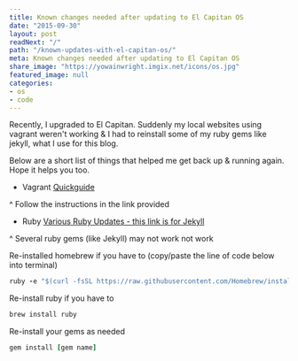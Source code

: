 ```yaml
---
title: Known changes needed after updating to El Capitan OS
date: "2015-09-30"
layout: post
readNext: "/"
path: "/known-updates-with-el-capitan-os/"
meta: Known changes needed after updating to El Capitan OS
share_image: "https://yowainwright.imgix.net/icons/os.jpg"
featured_image: null
categories:
- os
- code
---
```


Recently, I upgraded to El Capitan. Suddenly my local websites using vagrant weren't working & I had to reinstall some of my ruby gems like jekyll, what I use for this blog.

Below are a short list of things that helped me get back up & running again. Hope it helps you too.

-  Vagrant
[Quickguide](https://davidturner.name/setting-up-vagrant-in-os-x-10-11-el-capitan/)

^ Follow the instructions in the link provided


-  Ruby
[Various Ruby Updates - this link is for Jekyll](https://github.com/jekyll/jekyll/issues/3984)

^ Several ruby gems (like Jekyll) may not work not work

Re-installed homebrew if you have to (copy/paste the line of code below into terminal)

```ruby
ruby -e "$(curl -fsSL https://raw.githubusercontent.com/Homebrew/install/master/install)"
```

Re-install ruby if you have to

```ruby
brew install ruby
```

Re-install your gems as needed

```ruby
gem install [gem name]
```

